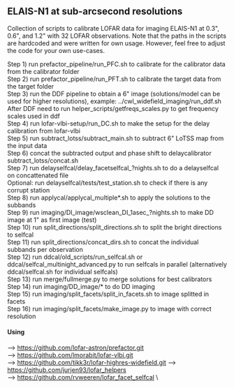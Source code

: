 ## ELAIS-N1 at sub-arcsecond resolutions

Collection of scripts to calibrate LOFAR data for imaging ELAIS-N1 at 0.3", 0.6", and 1.2" with 32 LOFAR observations. 
Note that the paths in the scripts are hardcoded and were written for own usage. 
However, feel free to adjust the code for your own use-cases.

Step 1) run prefactor_pipeline/run_PFC.sh to calibrate for the calibrator data from the calibrator folder \
Step 2) run prefactor_pipeline/run_PFT.sh to calibrate the target data from the target folder \
Step 3) run the DDF pipeline to obtain a 6" image (solutions/model can be used for higher resolutions), example: ../cwl_widefield_imaging/run_ddf.sh \
After DDF need to run helper_scripts/getfreqs_scales.py to get frequency scales used in ddf \
Step 4) run lofar-vlbi-setup/run_DC.sh to make the setup for the delay calibration from lofar-vlbi \
Step 5) run subtract_lotss/subtract_main.sh to subtract 6" LoTSS map from the input data \
Step 6) concat the subtracted output and phase shift to delaycalibrator subtract_lotss/concat.sh \
Step 7) run delayselfcal/delay_facetselfcal_?nights.sh to do a delayselfcal on concattenated file \
Optional: run delayselfcal/tests/test_station.sh to check if there is any corrupt station \
Step 8) run applycal/applycal_multiple*.sh to apply the solutions to the subbands \
Step 9) run imaging/DI_image/wsclean_DI_1asec_?nights.sh to make DD image at 1" as first image (test) \
Step 10) run split_directions/split_directions.sh to split the bright directions to selfcal \
Step 11) run split_directions/concat_dirs.sh to concat the individual subbands per observation \
Step 12) run ddcal/old_scripts/run_selfcal.sh or ddcal/selfcal_multinight_advanced.py to run selfcals in parallel (alternatively ddcal/selfcal.sh for individual selfcals) \
Step 13) run merge/fullmerge.py to merge solutions for best calibrators \
Step 14) run imaging/DD_image/* to do DD imaging \
Step 15) run imaging/split_facets/split_in_facets.sh to image splitted in facets \
Step 16) run imaging/split_facets/make_image.py to image with correct resolution

#### Using
--> https://github.com/lofar-astron/prefactor.git \
--> https://github.com/lmorabit/lofar-vlbi.git \
--> https://github.com/tikk3r/lofar-highres-widefield.git
--> https://github.com/jurjen93/lofar_helpers \
--> https://github.com/rvweeren/lofar_facet_selfcal \

